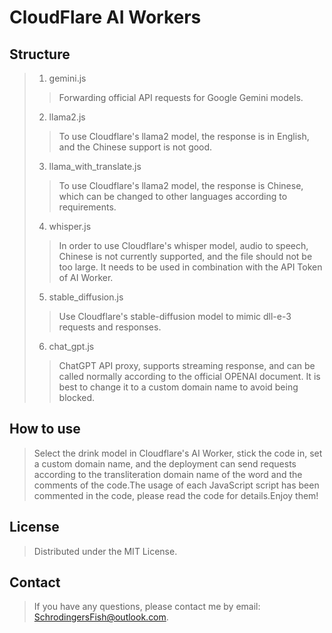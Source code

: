 # CloudFlare AI Workers
## Structure
> 1. gemini.js 
> >Forwarding official API requests for Google Gemini models.
> 2. llama2.js 
> >To use Cloudflare's llama2 model, the response is in English, and the Chinese support is not good.
> 3. llama_with_translate.js 
> >To use Cloudflare's llama2 model, the response is Chinese, which can be changed to other languages according to requirements.
> 4. whisper.js 
> >In order to use Cloudflare's whisper model, audio to speech, Chinese is not currently supported, and the file should not be too large. It needs to be used in combination with the API Token of AI Worker.
> 5. stable_diffusion.js
> >Use Cloudflare's stable-diffusion model to mimic dll-e-3 requests and responses.
> 6. chat_gpt.js
> >ChatGPT API proxy, supports streaming response, and can be called normally according to the official OPENAI document. It is best to change it to a custom domain name to avoid being blocked.
## How to use
> Select the drink model in Cloudflare's AI Worker, stick the code in, set a custom domain name, and the deployment can send requests according to the transliteration domain name of the word and the comments of the code.The usage of each JavaScript script has been commented in the code, please read the code for details.Enjoy them!
## License
> Distributed under the MIT License. 
## Contact
> If you have any questions, please contact me by email: SchrodingersFish@outlook.com.

